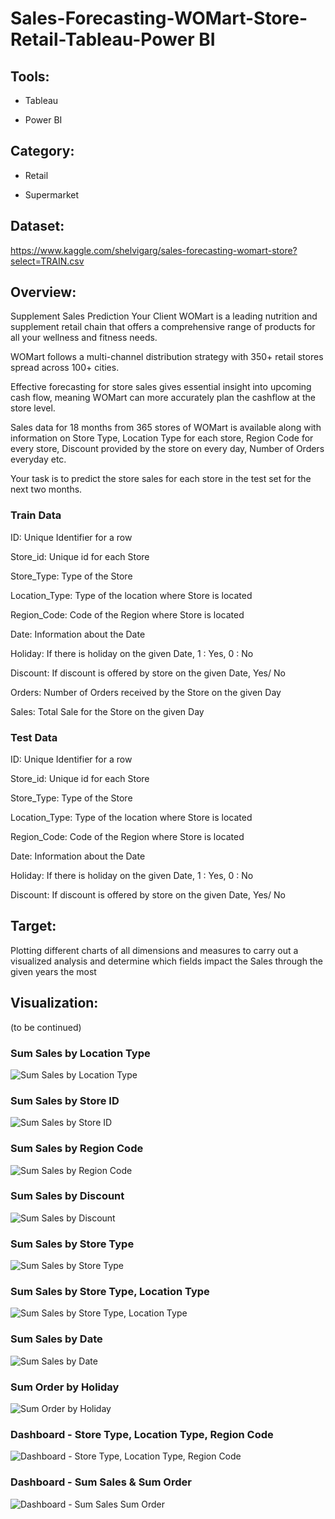 # Sales-Forecasting-WOMart-Store-Retail-Tableau-Power BI

## Tools:

- Tableau

- Power BI

## Category:

- Retail

- Supermarket

## Dataset:

https://www.kaggle.com/shelvigarg/sales-forecasting-womart-store?select=TRAIN.csv

## Overview:

Supplement Sales Prediction
Your Client WOMart is a leading nutrition and supplement retail chain that offers a comprehensive range of products for all your wellness and fitness needs.

WOMart follows a multi-channel distribution strategy with 350+ retail stores spread across 100+ cities.

Effective forecasting for store sales gives essential insight into upcoming cash flow, meaning WOMart can more accurately plan the cashflow at the store level.

Sales data for 18 months from 365 stores of WOMart is available along with information on Store Type, Location Type for each store, Region Code for every store, Discount provided by the store on every day, Number of Orders everyday etc.

Your task is to predict the store sales for each store in the test set for the next two months.

### Train Data

ID: Unique Identifier for a row

Store_id: Unique id for each Store

Store_Type: Type of the Store

Location_Type: Type of the location where Store is located

Region_Code: Code of the Region where Store is located

Date: Information about the Date

Holiday: If there is holiday on the given Date, 1 : Yes, 0 : No

Discount: If discount is offered by store on the given Date, Yes/ No

Orders: Number of Orders received by the Store on the given Day

Sales: Total Sale for the Store on the given Day

### Test Data

ID: Unique Identifier for a row

Store_id: Unique id for each Store

Store_Type: Type of the Store

Location_Type: Type of the location where Store is located

Region_Code: Code of the Region where Store is located

Date: Information about the Date

Holiday: If there is holiday on the given Date, 1 : Yes, 0 : No

Discount: If discount is offered by store on the given Date, Yes/ No

## Target:

Plotting different charts of all dimensions and measures to carry out a visualized analysis and determine which fields impact the Sales through the given years the most

## Visualization:

(to be continued)

### Sum Sales by Location Type

![Sum Sales by Location Type](https://user-images.githubusercontent.com/70437668/138651520-bf483460-e0ee-444e-9d5b-5f6549f03d68.jpg)

### Sum Sales by Store ID

![Sum Sales by Store ID](https://user-images.githubusercontent.com/70437668/138651512-6a4c58b3-34af-460d-b8c8-1a2bc5eaf82b.jpg)

### Sum Sales by Region Code

![Sum Sales by Region Code](https://user-images.githubusercontent.com/70437668/138651503-b8aa0b5d-f8a3-4c5d-9fdc-d4b1400986d9.jpg)

### Sum Sales by Discount

![Sum Sales by Discount](https://user-images.githubusercontent.com/70437668/138651493-f40dc14c-58f4-4fce-9df9-dbcedff4a7a7.jpg)

### Sum Sales by Store Type

![Sum Sales by Store Type](https://user-images.githubusercontent.com/70437668/138651488-4bfea094-d81a-4de1-b084-6a43f23c15c4.jpg)

### Sum Sales by Store Type, Location Type

![Sum Sales by Store Type, Location Type](https://user-images.githubusercontent.com/70437668/138651482-74472aaf-aba8-4234-a5b9-c4a67dbd5ec8.jpg)

### Sum Sales by Date

![Sum Sales by Date](https://user-images.githubusercontent.com/70437668/138651472-94545bb4-c251-4b9e-b865-f377da3988d2.jpg)

### Sum Order by Holiday

![Sum Order by Holiday](https://user-images.githubusercontent.com/70437668/138651462-a5f62235-0be9-4e12-a670-486a6fd6594e.jpg)

### Dashboard - Store Type, Location Type, Region Code

![Dashboard - Store Type, Location Type, Region Code](https://user-images.githubusercontent.com/70437668/139374543-48d7402d-ec37-4d09-b5d1-f831a41f81e4.jpg)

### Dashboard - Sum Sales & Sum Order

![Dashboard - Sum Sales   Sum Order](https://user-images.githubusercontent.com/70437668/139374553-c9fa2083-3a94-4714-9a25-e608a505b711.jpg)


